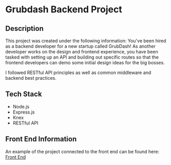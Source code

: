 # Grubdash Backend Project

## Description
This project was created under the following information: You've been hired as a backend developer for a new startup called GrubDash! As another developer works on the design and frontend experience, you have been tasked with setting up an API and building out specific routes so that the frontend developers can demo some initial design ideas for the big bosses.

I followed RESTful API principles as well as common middleware and backend best practices.

## Tech Stack
- Node.js
- Express.js
- Knex
- RESTful API

## Front End Information
An example of the project connected to the front end can be found here: [Front End](https://github.com/Thinkful-Ed/starter-grub-dash-front-end)